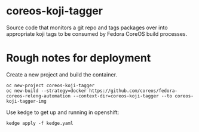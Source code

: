 # coreos-koji-tagger

Source code that monitors a git repo and tags packages over into
appropriate koji tags to be consumed by Fedora CoreOS build processes.

# Rough notes for deployment

Create a new project and build the container.

```
oc new-project coreos-koji-tagger
oc new-build --strategy=docker https://github.com/coreos/fedora-coreos-releng-automation --context-dir=coreos-koji-tagger --to coreos-koji-tagger-img
```

Use kedge to get up and running in openshift:

```
kedge apply -f kedge.yaml
```
